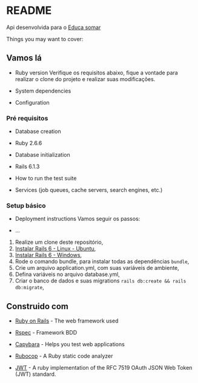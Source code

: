 # README

Api desenvolvida para o [Educa somar](https://educasomar.com.br/)

Things you may want to cover:
## Vamos lá

* Ruby version
Verifique os requisitos abaixo, fique a vontade para realizar o clone do projeto e realizar suas modificações.

* System dependencies

* Configuration
### Pré requisitos

* Database creation
* Ruby 2.6.6

* Database initialization
* Rails 6.1.3

* How to run the test suite

* Services (job queues, cache servers, search engines, etc.)
### Setup básico

* Deployment instructions
Vamos seguir os passos:

* ...
1. Realize um clone deste repositório,
1. [Instalar Rails 6 - Linux - Ubuntu](https://gorails.com/setup/ubuntu/20.10),
1. [Instalar Rails 6 - Windows](https://gorails.com/setup/windows/10),
1. Rode o comando bundle, para instalar todas as dependências ```bundle```,
1. Crie um arquivo application.yml, com suas variáveis de ambiente,
1. Defina variáveis no arquivo database.yml,
1. Criar o banco de dados e suas migrations ```rails db:create && rails db:migrate```,

## Construido com

*  [Ruby on Rails](https://guides.rubyonrails.org/) - The web framework used

*  [Rspec](https://github.com/rspec/rspec) - Framework BDD

*  [Capybara](https://github.com/teamcapybara/capybara) - Helps you test web applications

*  [Rubocop](https://github.com/rubocop-hq/rubocop) - A Ruby static code analyzer

*  [JWT](https://github.com/jwt/ruby-jwt) - A ruby implementation of the RFC 7519 OAuth JSON Web Token (JWT) standard.
